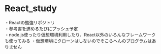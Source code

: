 # React_study
・Reactの勉強リポジトリ  
・参考書を進めるたびにプッシュ予定  
・node.js使ったり仮想環境利用したり、React以外のいろんなフレームワークも使ってみる
・仮想環境にクローンはしないのでそこらへんのプログラムはありません